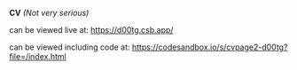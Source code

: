 **CV**
_(Not very serious)_

can be viewed live at: https://d00tg.csb.app/

can be viewed including code at: https://codesandbox.io/s/cvpage2-d00tg?file=/index.html
